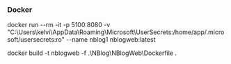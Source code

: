 ### Docker

docker run --rm -it -p 5100:8080 -v "C:\Users\kelvi\AppData\Roaming\Microsoft\UserSecrets:/home/app/.microsoft/usersecrets:ro" --name nblog1 nblogweb:latest

docker build -t nblogweb -f .\NBlog\NBlogWeb\Dockerfile .
